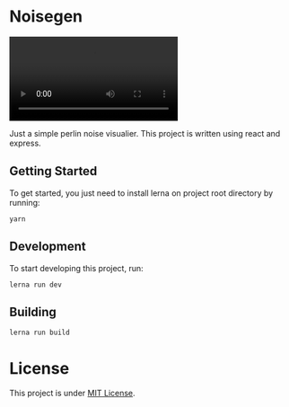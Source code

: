 # Noisegen

![](./demo.mp4)

Just a simple perlin noise visualier. This project is written using react and express.

## Getting Started

To get started, you just need to install lerna on project root directory by running:

```
yarn
```

## Development

To start developing this project, run:

```
lerna run dev
```

## Building

```
lerna run build
```

# License

This project is under [MIT License](./LICENSE).
